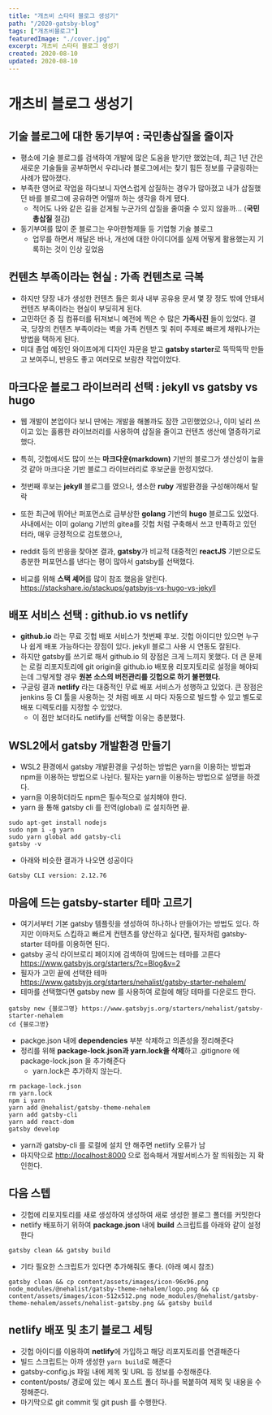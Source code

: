 ```yaml
---
title: "개츠비 스타터 블로그 생성기"
path: "/2020-gatsby-blog"
tags: ["개츠비블로그"]
featuredImage: "./cover.jpg"
excerpt: 개츠비 스타터 블로그 생성기
created: 2020-08-10
updated: 2020-08-10
---
```


# 개츠비 블로그 생성기

## 기술 블로그에 대한 동기부여 : 국민총삽질을 줄이자
- 평소에 기술 블로그를 검색하여 개발에 많은 도움을 받기만 했었는데, 최근 1년 간은 새로운 기술들을 공부하면서 우리나라 블로그에서는 찾기 힘든 정보를 구글링하는 사례가 많아졌다.
- 부족한 영어로 작업을 하다보니 자연스럽게 삽질하는 경우가 많아졌고 내가 삽질했던 바를 블로그에 공유하면 어떨까 하는 생각을 하게 됐다.
  - 적어도 나와 같은 길을 걷게될 누군가의 삽질을 줄여줄 수 있지 않을까... (**국민총삽질** 절감)
- 동기부여를 많이 준 블로그는 우아한형제들 등 기업형 기술 블로그
  - 업무를 하면서 깨달은 바나, 개선에 대한 아이디어를 실제 어떻게 활용했는지 기록하는 것이 인상 깊었음


## 컨텐츠 부족이라는 현실 : 가족 컨텐츠로 극복
- 하지만 당장 내가 생성한 컨텐츠 들은 회사 내부 공유용 문서 몇 장 정도 밖에 안돼서 컨텐츠 부족이라는 현실이 부딪히게 된다.
- 고민하던 중 집 컴퓨터를 뒤져보니 예전에 찍은 수 많은 **가족사진** 들이 있었다. 결국, 당장의 컨텐츠 부족이라는 벽을 가족 컨텐츠 및 취미 주제로 빠르게 채워나가는 방법을 택하게 된다.
- 미대 졸업 예정인 와이프에게 디자인 자문을 받고 **gatsby starter**로 뚝딱뚝딱 만들고 보여주니, 반응도 좋고 여러모로 보람찬 작업이었다.


## 마크다운 블로그 라이브러리 선택 : jekyll vs gatsby vs hugo
- 웹 개발이 본업이다 보니 딴에는 개발을 해볼까도 잠깐 고민했었으나, 이미 널리 쓰이고 있는 훌륭한 라이브러리를 사용하여 삽질을 줄이고 컨텐츠 생산에 열중하기로 했다.
- 특히, 깃헙에서도 많이 쓰는 **마크다운(markdown)** 기반의 블로그가 생산성이 높을 것 같아 마크다운 기반 블로그 라이브러리로 후보군을 한정지었다.
- 첫번째 후보는 **jekyll** 블로그를 였으나, 생소한 **ruby** 개발환경을 구성해야해서 탈락
- 또한 최근에 뛰어난 퍼포먼스로 급부상한 **golang** 기반의 **hugo** 블로그도 있었다. 사내에서는 이미 golang 기반의 gitea를 깃헙 처럼 구축해서 쓰고 만족하고 있던 터라, 매우 긍정적으로 검토했으나,
- reddit 등의 반응을 찾아본 결과, **gatsby**가 비교적 대중적인 **reactJS** 기반으로도 충분한 퍼포먼스를 낸다는 평이 많아서 gatsby를 선택했다.

- 비교를 위해 **스택 셰어**를 많이 참조 했음을 알린다. <https://stackshare.io/stackups/gatsbyjs-vs-hugo-vs-jekyll>


## 배포 서비스 선택 : github.io vs netlify
- **github.io** 라는 무료 깃헙 배포 서비스가 첫번째 후보. 깃헙 아이디만 있으면 누구나 쉽게 배포 가능하다는 장점이 있다. jekyll 블로그 사용 시 연동도 잘된다.
- 하지만 gatsby를 쓰기로 해서 github.io 의 장점은 크게 느끼지 못했다. 더 큰 문제는 로컬 리포지토리에 git origin을 github.io 배포용 리포지토리로 설정을 해야되는데 그렇게할 경우 **원본 소스의 버전관리를 깃헙으로 하기 불편했다.**
- 구글링 결과 **netlify** 라는 대중적인 무료 배포 서비스가 성행하고 있었다. 큰 장점은 jenkins 등 CI 툴을 사용하는 것 처럼 배포 시 마다 자동으로 빌드할 수 있고 별도로 배포 디렉토리를 지정할 수 있었다.
  - 이 점만 보더라도 netlify를 선택할 이유는 충분했다.

## WSL2에서 gatsby 개발환경 만들기
- WSL2 환경에서 gatsby 개발환경을 구성하는 방법은 yarn을 이용하는 방법과 npm을 이용하는 방법으로 나뉜다. 필자는 yarn을 이용하는 방법으로 설명을 하겠다.
- yarn을 이용하더라도 npm은 필수적으로 설치해야 한다.
- yarn 을 통해 gatsby cli 를 전역(global) 로 설치하면 끝.
```
sudo apt-get install nodejs
sudo npm i -g yarn
sudo yarn global add gatsby-cli
gatsby -v
```

- 아래와 비슷한 결과가 나오면 성공이다
```
Gatsby CLI version: 2.12.76
```

## 마음에 드는 gatsby-starter 테마 고르기
- 여기서부터 기본 gatsby 템플릿을 생성하여 하나하나 만들어가는 방법도 있다. 하지만 이마저도 스킵하고 빠르게 컨텐츠를 양산하고 싶다면, 필자처럼 gatsby-starter 테마를 이용하면 된다.
- gatsby 공식 라이브로리 페이지에 검색하여 맘에드는 테마를 고른다 <https://www.gatsbyjs.org/starters/?c=Blog&v=2>
- 필자가 고민 끝에 선택한 테마 <https://www.gatsbyjs.org/starters/nehalist/gatsby-starter-nehalem/>
- 테마를 선택했다면 gatsby new 를 사용하여 로컬에 해당 테마를 다운로드 한다.
```
gatsby new {블로그명} https://www.gatsbyjs.org/starters/nehalist/gatsby-starter-nehalem
cd {블로그명}
```

- packge.json 내에 **dependencies** 부분 삭제하고 의존성을 정리해준다
- 정리를 위해 **package-lock.json과 yarn.lock을 삭제**하고 .gitignore 에 package-lock.json 을 추가해준다
  - yarn.lock은 추가하지 않는다.


```
rm package-lock.json
rm yarn.lock
npm i yarn
yarn add @nehalist/gatsby-theme-nehalem
yarn add gatsby-cli
yarn add react-dom
gatsby develop
```
  - yarn과 gatsby-cli 를 로컬에 설치 안 해주면 netlify 오류가 남
- 마지막으로 <http://localhost:8000> 으로 접속해서 개발서비스가 잘 띄워줬는 지 확인한다.

## 다음 스텝
- 깃헙에 리포지토리를 새로 생성하여 생성하여 새로 생성한 블로그 폴더를 커밋한다
- netlify 배포하기 위하여 **package.json** 내에 **build** 스크립트를 아래와 같이 설정한다


```
gatsby clean && gatsby build
```
  - 기타 필요한 스크립트가 있다면 추가해줘도 좋다. (아래 예시 참조)


```
gatsby clean && cp content/assets/images/icon-96x96.png node_modules/@nehalist/gatsby-theme-nehalem/logo.png && cp content/assets/images/icon-512x512.png node_modules/@nehalist/gatsby-theme-nehalem/assets/nehalist-gatsby.png && gatsby build
```

## netlify 배포 및 초기 블로그 세팅
- 깃헙 아이디를 이용하여 **netlify**에 가입하고 해당 리포지토리를 연결해준다
- 빌드 스크립트는 아까 생성한 ```yarn build```로 해준다
- gatsby-config.js 파일 내에 제목 및 URL 등 정보를 수정해준다.
- content/posts/ 경로에 있는 예시 포스트 폴더 하나를 복붙하여 제목 및 내용을 수정해준다.
- 마기막으로 git commit 및 git push 를 수행한다.